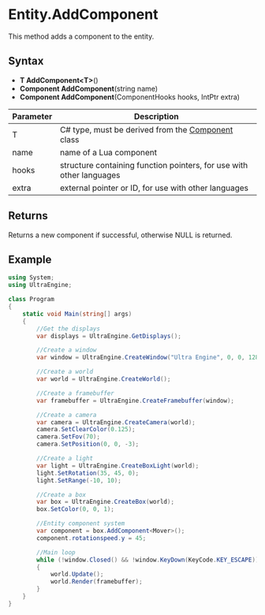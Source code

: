 # Entity.AddComponent

This method adds a component to the entity.

## Syntax

- **T AddComponent&lt;T&gt;**()
- **Component AddComponent**(string name)
- **Component AddComponent**(ComponentHooks hooks, IntPtr extra)

| Parameter | Description |
|---|---|
| T | C# type, must be derived from the [Component](Component.md) class |
| name | name of a Lua component |
| hooks | structure containing function pointers, for use with other languages |
| extra | external pointer or ID, for use with other languages |

## Returns

Returns a new component if successful, otherwise NULL is returned.

## Example

```csharp
using System;
using UltraEngine;

class Program
{
    static void Main(string[] args)
    {
        //Get the displays
        var displays = UltraEngine.GetDisplays();

        //Create a window
        var window = UltraEngine.CreateWindow("Ultra Engine", 0, 0, 1280, 720, displays[0], WindowFlag.WINDOW_CENTER | WindowFlag.WINDOW_TITLEBAR);

        //Create a world
        var world = UltraEngine.CreateWorld();

        //Create a framebuffer
        var framebuffer = UltraEngine.CreateFramebuffer(window);

        //Create a camera
        var camera = UltraEngine.CreateCamera(world);
        camera.SetClearColor(0.125);
        camera.SetFov(70);
        camera.SetPosition(0, 0, -3);

        //Create a light
        var light = UltraEngine.CreateBoxLight(world);
        light.SetRotation(35, 45, 0);
        light.SetRange(-10, 10);

        //Create a box
        var box = UltraEngine.CreateBox(world);
        box.SetColor(0, 0, 1);

        //Entity component system
        var component = box.AddComponent<Mover>();
        component.rotationspeed.y = 45;

        //Main loop
        while (!window.Closed() && !window.KeyDown(KeyCode.KEY_ESCAPE))
        {
            world.Update();
            world.Render(framebuffer);
        }
    }
}
```